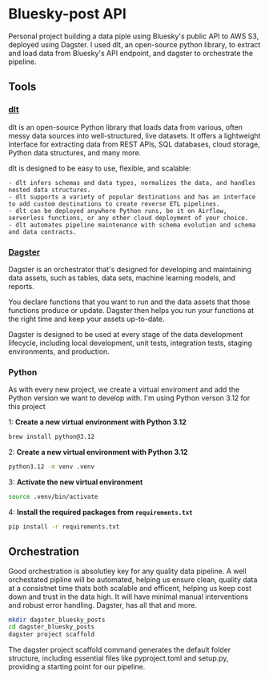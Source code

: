 # Bluesky-post API

Personal project building a data piple using Bluesky's public API to AWS S3, deployed using Dagster. I used dlt, an open-source python library, to extract and load data from Bluesky's API endpoint, and dagster to orchestrate the pipeline.

## Tools

### [dlt](https://dlthub.com/docs/intro)

dlt is an open-source Python library that loads data from various, often messy data sources into well-structured, live datasets. It offers a lightweight interface for extracting data from REST APIs, SQL databases, cloud storage, Python data structures, and many more.

dlt is designed to be easy to use, flexible, and scalable:

    - dlt infers schemas and data types, normalizes the data, and handles nested data structures.
    - dlt supports a variety of popular destinations and has an interface to add custom destinations to create reverse ETL pipelines.
    - dlt can be deployed anywhere Python runs, be it on Airflow, serverless functions, or any other cloud deployment of your choice.
    - dlt automates pipeline maintenance with schema evolution and schema and data contracts.

### [Dagster](https://docs.dagster.io/getting-started)

Dagster is an orchestrator that's designed for developing and maintaining data assets, such as tables, data sets, machine learning models, and reports.

You declare functions that you want to run and the data assets that those functions produce or update. Dagster then helps you run your functions at the right time and keep your assets up-to-date.

Dagster is designed to be used at every stage of the data development lifecycle, including local development, unit tests, integration tests, staging environments, and production.

### Python

As with every new project, we create a virtual enviroment and add the Python version we want to develop with. I'm using Python verson 3.12 for this project

1: **Create a new virtual environment with Python 3.12**

```bash
brew install python@3.12
```

2: **Create a new virtual environment with Python 3.12**

```bash
python3.12 -m venv .venv
```

3: **Activate the new virtual environment**

```bash
source .venv/bin/activate
```

4: **Install the required packages from `requirements.txt`**

```bash
pip install -r requirements.txt
```

## Orchestration

Good orchestration is absolutley key for any quality data pipeline. A well orchestated pipline will be automated, helping us ensure clean, quality data at a consistnet time thats both scalable and efficent, helping us keep cost down and trust in the data high. It will have minimal manual interventions and robust error handling. Dagster, has all that and more.

```bash
mkdir dagster_bluesky_posts
cd dagster_bluesky_posts
dagster project scaffold
```

The dagster project scaffold command generates the default folder structure, including essential files like pyproject.toml and setup.py, providing a starting point for our pipeline.
